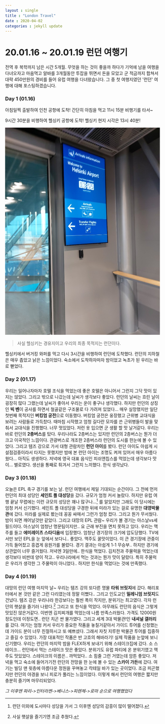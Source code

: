 ```yaml
---
layout : single
title : "London Travel"
date : 2020-04-02
categories : jekyll update
---
```


# 20.01.16 ~ 20.01.19 런던 여행기

전역 후 복학까지 남은 시간 5개월. 무엇을 하는 것이 좋을까 하다가 기억에 남을 여행을 다녀오자고 마음먹고 알바를 3개월동안 투잡을 뛰면서 돈을 모았고 군 적금까지 합쳐서 대략 450만원의 경비를 들어 유럽 여행을 다녀왔습니다. 그 중 첫 여행지였던 '런던' 여행에 대해 포스팅하겠습니다.



### Day 1 (01.16)

아침일찍 출발하여 인천 공항에 도착! 간단히 아침을 먹고 11시 15분 비행기를 타서~

9시간 30분을 비행하여 헬싱키 공항에 도착! 헬싱키 현지 시각은 13시 40분!

![](assets/images/헬싱키.jpg)

> 사실 헬싱키는 경유지이고 우리의 최종 목적지는 런던이다.

헬싱키에서 버거킹 와퍼를 먹고 다시 3시간을 비행하여 런던에 도착했다. 런던의 지하철은 매우 좁았고 낡은 느낌이었다. 숙소에서 도착하자마자 밤이었고 녹초가 된 우리는 바로 뻗었다.



### Day 2 (01.17)

우리는 일어나자마자 호텔 조식을 먹었는데 좋은 호텔은 아니어서 그런지 그닥 맛이 있지는 않았다. 그리고 밖으로 나갔는데 날씨가 생각보다 좋았다. 런던의 날씨는 흐린 날이 굉장히 많다 그랬는데 날씨가 좋아서 우리는 운이 좋구나 생각했다. 하지만 런던의 상징인 **빅 벤**이 공사를 하면서 철골같은 구조물로 다 가려져 있었다... 매우 실망했지만 일단 첫번째 목적지인 **버킹엄 궁전**으로 이동했다. 버킹엄 궁전은 웅장했고 근위병 교대식을 보려는 사람들로 가득찼다. 때마침 시작했고 엄청 길다란 모자를 쓴 근위병들이 발을 맞춰서 교대식을 진행했다. 너무 멋있었다. 저런 옷 입으면 군 생활 할 맛 날거같다. 우리는 바로 런던의 **2층버스**를 탔다. 우리나라도 2층버스는 있지만 런던의 2층버스는 뭔가 더 크고 이국적인 느낌이다. 관광버스로 개조한 2층버스라 런던의 도시를 한눈에 볼 수 있었다. 그리고 템즈 강으로 가서 대형 관람차인 **런던 아이**를 봤다. 런던 아이도 아쉽게 시설점검중이라서 타지는 못했지만 밤에 본 런던 아이는 조명도 켜져 있어서 매우 아름다웠다... 아직도 생생하다. 저녁에 영국 대표 음식인 피쉬앤칩스를 먹었는데 생각보다 맛이... 별로였다. 생선을 통째로 튀겨서 그런지 느끼했다. 한식 생각났다.



### Day 3 (01.18)

오늘은 EPL 축구 경기를 보는 날. 런던 여행에서 제일 기대되는 순간이다. 그 전에 먼저 런던의 최대 성당인 **세인트 폴 대성당**을 갔다. 규모가 엄청 커서 놀랐다. 하지만 유럽 여행 끝날 무렵에는 이런 규모의 성당은 꽤나 많구나...[^1] 를 알았지만 그래도 이 당시에는 엄청 커서 신기했다. 세인트 폴 대성당을 구경한 뒤에 미라가 있는 걸로 유명한 **대영박물관**에 갔다. 미라를 실제로 봤는데 꽁꽁 싸매서 그런가 엄청 컸다.  그리고 뭔가 무서웠다. 밤이 되면 깨어날것만 같았다. 그리고 대망의 EPL 관람~ 우리가 볼 경기는 아스날vs셰필드이다. 아스날이 엄청난 명문팀이지만.. 요 근래 부진을 면치 못하고 있다. 우리는 맥주를 들고 **에미레이츠 스타디움**에 입장했다. 엄청난 경기장의 크기에 압도당했다. TV에서만 보던 EPL을 눈 앞에서 보다니.. 좋았다. 맥주도 꿀맛이었다. 이 큰 경기장에 관중이 가득 들어찼고 흥겹게 응원가를 불렀다. 경기 결과는 아쉽게 1-1 무승부.. 하지만 경기에 상관없이 너무 즐거웠다. 저녁엔 3일만에.. 한식을 먹었다. 김치전과 주물럭을 먹었는데 생각보다 비싼데 양이 작고.. 우리나라에서 먹는 것과는 뭔가 맛이 달랐다. 특히 주물럭은 우리가 생각한 그 주물럭이 아니었다.. 하지만 한식을 먹었다는 것에 만족했다.



### Day 4 (01.19)

대망의 런던 여행 마지막 날~ 우리는 템즈 강의 또다른 명물 **타워 브릿지**에 갔다. 해리포터에서 본 것만 같은 그런 다리였는데 정말 이뻤다.. 그리고 인도교인 **밀레니엄 브릿지**도 건넜다. 템즈 강은 우리나라 한강보다는 훨씬 폭이 작지만, 분위기는 최고였다. 각자 런던의 햇살을 즐기러 나왔다.[^2] 그리고 또 한식을 먹었다. 아무래도 런던의 음식은 그렇게 맛있진 않은거같다. 이번엔 김치찌개를 먹었는데 나름 만족스러웠다. 가격도 12000원정도인데 이정도면.. 런던 치곤 싼 물가였다. 그리고 세계 3대 박물관!인 **내셔널 갤러리**를 갔다. 여기는 엄청 커서 우리가 중요한 작품을 놓칠거같아서 가이드 투어를 신청했는데 가이드 분이 너무 친절하시고 또 예쁘셨다. 그래서 자칫 지루한 박물관 투어를 집중하고 즐길 수 있었다. 가장 대표적인 작품은 반 고흐의 해바라기! 실제 작품을 눈앞에 보니 신기했다. 우리는 런던의 마지막 밤을 FLEX하게 보내기 위해 스테이크집에 갔다. 소 스테이크... 런던에서 먹는 스테이크 맛은 좋았다. 분위기도 유럽 파티에 온 분위기였고 맥주도 맛있었다. 스테이크의 이름은.. 까먹었다.. 소 힘줄 그런 거였는데 암튼 좋았다. 저녁을 먹고 숙소에 들어가기전 런던의 전망을 한 눈에 볼 수 있는 **스카이 가든**에 갔다. 여기는 빌딩 맨 윗층에 아름다운 정원을 꾸며놓고 칵테일 바가 있는 곳이었다. 조금 피곤했지만 런던의 야경을 보니 피로가 풀리는 느낌이었다. 이렇게 해서 런던의 여행은 짧지만 충분히 즐기며 마무리되었다. 



*그 이후엔 파리->인터라켄->베니스->피렌체->로마 순으로 여행했었다*



[^1]: 런던 이외에 도시마다 성당을 가서 그 이후엔 성당의 감흥이 많이 떨어졌다.
[^2]: 사실 햇살을 즐기기엔 조금 추웠다.

